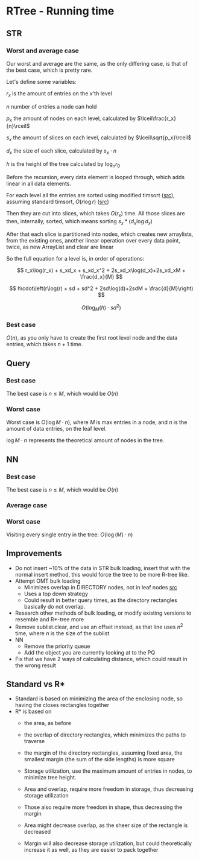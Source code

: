 # RTree - Running time
## STR
### Worst and average case
Our worst and average are the same, as the only differing case, is that of the best case, which is pretty rare.

Let's define some variables:

$r_x$ is the amount of entries on the $x$'th level

$n$ number of entries a node can hold

$p_x$ the amount of nodes on each level, calculated by $\lceil\frac{r_x}{n}\rceil$

$s_x$ the amount of slices on each level, calculated by $\lceil\sqrt{p_x}\rceil$

$d_x$ the size of each slice, calculated by $s_x \cdot n$

$h$ is the height of the tree calculated by $\log_n r_0$

Before the recursion, every data element is looped through, which adds linear in all data elements.

For each level all the entries are sorted using modified timsort ([src](https://docs.oracle.com/javase/8/docs/api/java/util/List.html#sort-java.util.Comparator-)), assuming standard timsort, $O(r\log r)$ ([src](https://en.wikipedia.org/wiki/Timsort))

Then they are cut into slices, which takes $O(r_x)$ time. All those slices are then, internally, sorted, which means sorting $s_x * (d_x \log d_x)$

After that each slice is partitioned into nodes, which creates new arraylists, from the existing ones, another linear operation over every data point, twice, as new ArrayList and clear are linear

So the full equation for a level is, in order of operations:

$$
r_x\log(r_x) + s_xd_x + s_xd_x^2 + 2s_xd_x\log(d_x)+2s_xd_xM + \frac{d_x}{M} 
$$

$$
h\cdot\left(r\log(r) + sd + sd^2 + 2sd\log(d)+2sdM + \frac{d}{M}\right) 
$$

$$
O(\log_M(h)\cdot  sd^2)
$$
### Best case
$O(n)$, as you only have to create the first root level node and the data entries, which takes $n + 1$ time.

## Query
### Best case
The best case is $n\leq M$, which would be $O(n)$

### Worst case
Worst case is $O(\log M \cdot n)$, where $M$ is max entries in a node, and $n$ is the amount of data entries, on the leaf level.

$\log M\cdot n$ represents the theoretical amount of nodes in the tree.

## NN
### Best case
The best case is $n\leq M$, which would be $O(n)$

### Average case


### Worst case
Visiting every single entry in the tree:
$O(\log(M)\cdot n)$

## Improvements
- Do not insert ~10% of the data in STR bulk loading, insert that with the normal insert method, this would force the tree to be more R-tree like.
- Attempt OMT bulk loading
  - Minimizes overlap in DIRECTORY nodes, not in leaf nodes [src](http://ceur-ws.org/Vol-74/files/FORUM_18.pdf)
  - Uses a top down strategy
  - Could result in better query times, as the directory rectangles basically do not overlap.
- Research other methods of bulk loading, or modify existing versions to resemble and R*-tree more
- Remove sublist.clear, and use an offset instead, as that line uses $n^2$ time, where $n$ is the size of the sublist
- NN
  - Remove the priority queue
  - Add the object you are currently looking at to the PQ 
- Fix that we have 2 ways of calculating distance, which could result in the wrong result

## Standard vs R*
- Standard is based on minimizing the area of the enclosing node, so having the closes rectangles together
- R* is based on
  - the area, as before
  - the overlap of directory rectangles, which minimizes the paths to traverse
  - the margin of the directory rectangles, assuming fixed area, the smallest margin (the sum of the side lengths) is more square
  - Storage utilization, use the maximum amount of entries in nodes, to minimize tree height.
  
  - Area and overlap, require more freedom in storage, thus decreasing storage utilization
  - Those also require more freedom in shape, thus decreasing the margin
  - Area might decrease overlap, as the sheer size of the rectangle is decreased
  - Margin will also decrease storage utilization, but could theoretically increase it as well, as they are easier to pack together